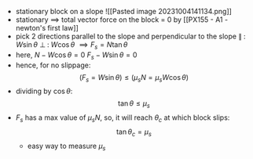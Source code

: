 - stationary block on a slope
![[Pasted image 20231004141134.png]]
- stationary $\implies$ total vector force on the block = 0 by [[PX155 - A1 - newton's first law]]
- pick 2 directions parallel to the slope and perpendicular to the slope
		$\parallel \;:\; W \sin{\theta}$
		$\perp \;:\; W \cos{\theta}$
		$\implies F_s = N \tan{\theta}$
- here,
		$N - W \cos{\theta} = 0$
		$F_{s}-W\sin{\theta}=0$
- hence, for no slippage: $$(F_s=W\sin{\theta})\leq (\mu _sN=\mu _sW\cos{\theta})$$
- dividing by $\cos{\theta}$: $$\tan{\theta}\leq \mu _s$$
- $F_s$ has a max value of $\mu _s N$, so, it will reach $\theta _c$ at which block slips: $$\tan{\theta _{c}}=\mu _s$$
	- easy way to measure $\mu _s$